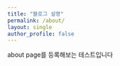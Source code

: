 ```yaml
---
title: "블로그 설명"
permalink: /about/
layout: single
author_profile: false
---
```


about page를 등록해보는 테스트입니다